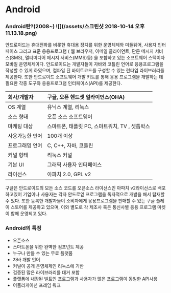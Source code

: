 # Android

### Android란?\(2008~\)                             ![](/assets/스크린샷 2018-10-14 오후 11.13.18.png)

안드로이드는 휴대전화를 비롯한 휴대용 장치를 위한 운영체제와 미들웨어, 사용자 인터페이스 그리고 표준 응용프로그램 \( 웹 브라우저, 이메일 클라이언트, 단문 메시지 서비스\(SMS\), 멀티미디어 메시지 서비스\(MMS\)등\) 을 포함하고 있는 소프트웨어 스택이자 모바일 운영체제이다. 안드로이드는 개발자들이 자바와 코틀린 언어로 응용프로그램을 작성할 수 있게 하였으며, 컴파일 된 바이트코드를 구성할 수 있는 런타임 라이브러리를 제공한다. 또한 안드로이드 소프트웨어 개발 키트를 통해 응용 프로그램을 개발하는 데 필요한 각종 도구와 응용프로그램 인터페이스\(API\)를 제공한다.

| 회사/개발자 | 구글, 오픈 핸드셋 얼라이언스\(OHA\) |
| :--- | :--- |
| OS 계열 | 유닉스 계열, 리눅스 |
| 소스 형태 | 오픈 소스 소프트웨어 |
| 마케팅 대상 | 스마트폰, 태플릿 PC, 스마트워치, TV , 셋톱박스 |
| 사용가능한 언어 | 100개 이상 |
| 프로그래밍 언어 | C, C++, 자바, 코틀린 |
| 커널 형태 | 리눅스 커널 |
| 기본 UI | 그래픽 사용자 인터페이스 |
| 라이선스 | 아파치 2.0, GPL v2 |

구글은 안드로이드의 모든 소스 코드를 오픈소스 라이선스인 아파치 v2라이선스로 배포하고있어 기업이나 사용자는 각자 안드로읻 프로그램을 독자적으로 개발을 해서 탑재할 수 있다. 또한 등록한 개발자들이 소비자에게 응용프로그램을 판매할 수 있는 구글 플레이 스토어를 제공하고 있으며, 이와 별도로 각 제조사 혹은 통신사별 응용 프로그램 마켓이 함께 운영되고 있다.

### Android의 특징

* 오픈소스
* 스마트폰을 위한 완벽한 컴포넌트 제공
* 누구나 만들 수 있는 무료 플랫폼
* 자바 개발 언어
* 커널이 공개 운영체제인 리눅스에 기반
* 검증된 많은 라이브러리를 대거 포함
* 플랫폼에 내장된 빌트인 프로그램과 사용자가 많은 프로그램이 동일한 API사용
* 어플리케이션 프레임 워크



